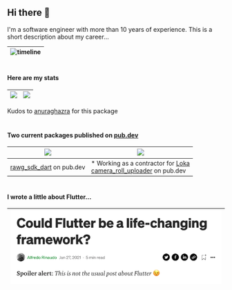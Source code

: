 ## Hi there 👋

I'm a software engineer with more than 10 years of experience. This is a short description about my career...

|![timeline](https://user-images.githubusercontent.com/14978705/119958079-f884ec00-bfa2-11eb-8638-5c7a510787e3.png)|
|-------------|
#
#### Here are my stats

| <img src="https://github-readme-stats.vercel.app/api?username=quetool&count_private=true&show_icons=true&theme=default_repocard&bg_color=FFFFFF&hide_border=true&hide_title=true&icon_color=ff2200" /> | <img src="https://github-readme-stats.vercel.app/api/top-langs/?username=quetool&hide=css,shell,ruby,html&langs_count=20&theme=swift&bg_color=FFFFFF&hide_border=true&layout=compact" /> |
| ----------- | ----------- |

Kudos to [anuraghazra](https://github.com/anuraghazra/github-readme-stats) for this package
#
#### Two current packages published on [pub.dev](https://pub.dev)

| <img src="https://github-readme-stats.vercel.app/api/pin/?username=quetool&repo=rawg_sdk_dart&show_icons=true&theme=default_repocard&bg_color=FFFFFF&hide_border=true&hide_title=true&icon_color=ff2200"> | <img src="https://github-readme-stats.vercel.app/api/pin/?username=lokahq&repo=camera_roll_uploader&show_icons=true&theme=default_repocard&bg_color=FFFFFF&hide_border=true&hide_title=true&icon_color=ff2200"> |
| ----------- | ----------- |
| [rawg_sdk_dart](https://pub.dev/packages/rawg_sdk_dart) on pub.dev | * Working as a contractor for [Loka](https://loka.com/) <br /> [camera_roll_uploader](https://pub.dev/packages/camera_roll_uploader) on pub.dev |

#
#### I wrote a little about Flutter...

|<a href="https://alfreedom.medium.com/could-flutter-be-a-life-changing-framework-60eb7fa245c7">![medium](https://raw.githubusercontent.com/quetool/quetool/master/preview_medium.png)</a>|
| ----------- |
